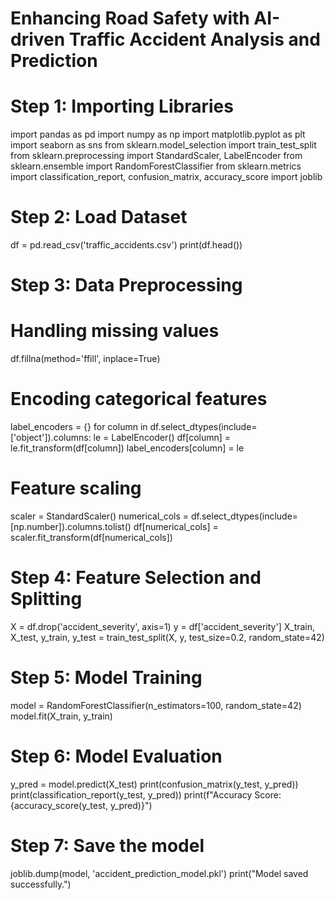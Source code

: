 # Enhancing Road Safety with AI-driven Traffic Accident Analysis and Prediction

# Step 1: Importing Libraries
import pandas as pd
import numpy as np
import matplotlib.pyplot as plt
import seaborn as sns
from sklearn.model_selection import train_test_split
from sklearn.preprocessing import StandardScaler, LabelEncoder
from sklearn.ensemble import RandomForestClassifier
from sklearn.metrics import classification_report, confusion_matrix, accuracy_score
import joblib

# Step 2: Load Dataset
df = pd.read_csv('traffic_accidents.csv') 
print(df.head())

# Step 3: Data Preprocessing
# Handling missing values
df.fillna(method='ffill', inplace=True)

# Encoding categorical features
label_encoders = {}
for column in df.select_dtypes(include=['object']).columns:
    le = LabelEncoder()
    df[column] = le.fit_transform(df[column])
    label_encoders[column] = le

# Feature scaling
scaler = StandardScaler()
numerical_cols = df.select_dtypes(include=[np.number]).columns.tolist()
df[numerical_cols] = scaler.fit_transform(df[numerical_cols])

# Step 4: Feature Selection and Splitting
X = df.drop('accident_severity', axis=1)
y = df['accident_severity']
X_train, X_test, y_train, y_test = train_test_split(X, y, test_size=0.2, random_state=42)

# Step 5: Model Training
model = RandomForestClassifier(n_estimators=100, random_state=42)
model.fit(X_train, y_train)

# Step 6: Model Evaluation
y_pred = model.predict(X_test)
print(confusion_matrix(y_test, y_pred))
print(classification_report(y_test, y_pred))
print(f"Accuracy Score: {accuracy_score(y_test, y_pred)}")

# Step 7: Save the model
joblib.dump(model, 'accident_prediction_model.pkl')
print("Model saved successfully.")
